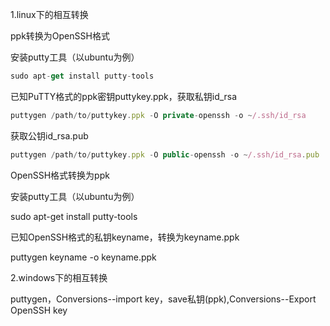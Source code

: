 1.linux下的相互转换

ppk转换为OpenSSH格式

安装putty工具（以ubuntu为例）

```javascript
sudo apt-get install putty-tools
```

已知PuTTY格式的ppk密钥puttykey.ppk，获取私钥id_rsa

```javascript
puttygen /path/to/puttykey.ppk -O private-openssh -o ~/.ssh/id_rsa
```

获取公钥id_rsa.pub

```javascript
puttygen /path/to/puttykey.ppk -O public-openssh -o ~/.ssh/id_rsa.pub
```



OpenSSH格式转换为ppk

安装putty工具（以ubuntu为例）



sudo apt-get install putty-tools

已知OpenSSH格式的私钥keyname，转换为keyname.ppk



puttygen keyname -o keyname.ppk





2.windows下的相互转换

puttygen，Conversions--import key，save私钥(ppk),Conversions--Export OpenSSH key



